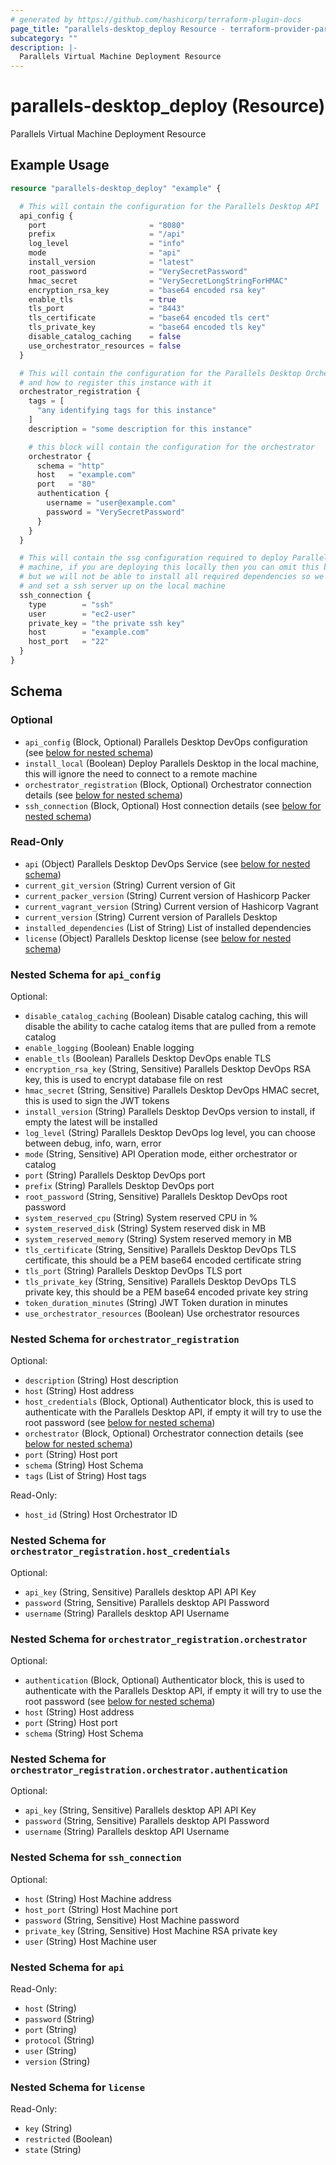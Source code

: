 ```yaml
---
# generated by https://github.com/hashicorp/terraform-plugin-docs
page_title: "parallels-desktop_deploy Resource - terraform-provider-parallels-desktop"
subcategory: ""
description: |-
  Parallels Virtual Machine Deployment Resource
---
```


# parallels-desktop_deploy (Resource)

Parallels Virtual Machine Deployment Resource

## Example Usage

```terraform
resource "parallels-desktop_deploy" "example" {

  # This will contain the configuration for the Parallels Desktop API
  api_config {
    port                       = "8080"
    prefix                     = "/api"
    log_level                  = "info"
    mode                       = "api"
    install_version            = "latest"
    root_password              = "VerySecretPassword"
    hmac_secret                = "VerySecretLongStringForHMAC"
    encryption_rsa_key         = "base64 encoded rsa key"
    enable_tls                 = true
    tls_port                   = "8443"
    tls_certificate            = "base64 encoded tls cert"
    tls_private_key            = "base64 encoded tls key"
    disable_catalog_caching    = false
    use_orchestrator_resources = false
  }

  # This will contain the configuration for the Parallels Desktop Orchestrator
  # and how to register this instance with it
  orchestrator_registration {
    tags = [
      "any identifying tags for this instance"
    ]
    description = "some description for this instance"

    # this block will contain the configuration for the orchestrator
    orchestrator {
      schema = "http"
      host   = "example.com"
      port   = "80"
      authentication {
        username = "user@example.com"
        password = "VerySecretPassword"
      }
    }
  }

  # This will contain the ssg configuration required to deploy Parallels Desktop to the remote
  # machine, if you are deploying this locally then you can omit this block and use the flag instead
  # but we will not be able to install all required dependencies so we still advise you to use this
  # and set a ssh server up on the local machine
  ssh_connection {
    type        = "ssh"
    user        = "ec2-user"
    private_key = "the private ssh key"
    host        = "example.com"
    host_port   = "22"
  }
}
```

<!-- schema generated by tfplugindocs -->
## Schema

### Optional

- `api_config` (Block, Optional) Parallels Desktop DevOps configuration (see [below for nested schema](#nestedblock--api_config))
- `install_local` (Boolean) Deploy Parallels Desktop in the local machine, this will ignore the need to connect to a remote machine
- `orchestrator_registration` (Block, Optional) Orchestrator connection details (see [below for nested schema](#nestedblock--orchestrator_registration))
- `ssh_connection` (Block, Optional) Host connection details (see [below for nested schema](#nestedblock--ssh_connection))

### Read-Only

- `api` (Object) Parallels Desktop DevOps Service (see [below for nested schema](#nestedatt--api))
- `current_git_version` (String) Current version of Git
- `current_packer_version` (String) Current version of Hashicorp Packer
- `current_vagrant_version` (String) Current version of Hashicorp Vagrant
- `current_version` (String) Current version of Parallels Desktop
- `installed_dependencies` (List of String) List of installed dependencies
- `license` (Object) Parallels Desktop license (see [below for nested schema](#nestedatt--license))

<a id="nestedblock--api_config"></a>
### Nested Schema for `api_config`

Optional:

- `disable_catalog_caching` (Boolean) Disable catalog caching, this will disable the ability to cache catalog items that are pulled from a remote catalog
- `enable_logging` (Boolean) Enable logging
- `enable_tls` (Boolean) Parallels Desktop DevOps enable TLS
- `encryption_rsa_key` (String, Sensitive) Parallels Desktop DevOps RSA key, this is used to encrypt database file on rest
- `hmac_secret` (String, Sensitive) Parallels Desktop DevOps HMAC secret, this is used to sign the JWT tokens
- `install_version` (String) Parallels Desktop DevOps version to install, if empty the latest will be installed
- `log_level` (String) Parallels Desktop DevOps log level, you can choose between debug, info, warn, error
- `mode` (String, Sensitive) API Operation mode, either orchestrator or catalog
- `port` (String) Parallels Desktop DevOps port
- `prefix` (String) Parallels Desktop DevOps port
- `root_password` (String, Sensitive) Parallels Desktop DevOps root password
- `system_reserved_cpu` (String) System reserved CPU in %
- `system_reserved_disk` (String) System reserved disk in MB
- `system_reserved_memory` (String) System reserved memory in MB
- `tls_certificate` (String, Sensitive) Parallels Desktop DevOps TLS certificate, this should be a PEM base64 encoded certificate string
- `tls_port` (String) Parallels Desktop DevOps TLS port
- `tls_private_key` (String, Sensitive) Parallels Desktop DevOps TLS private key, this should be a PEM base64 encoded private key string
- `token_duration_minutes` (String) JWT Token duration in minutes
- `use_orchestrator_resources` (Boolean) Use orchestrator resources


<a id="nestedblock--orchestrator_registration"></a>
### Nested Schema for `orchestrator_registration`

Optional:

- `description` (String) Host description
- `host` (String) Host address
- `host_credentials` (Block, Optional) Authenticator block, this is used to authenticate with the Parallels Desktop API, if empty it will try to use the root password (see [below for nested schema](#nestedblock--orchestrator_registration--host_credentials))
- `orchestrator` (Block, Optional) Orchestrator connection details (see [below for nested schema](#nestedblock--orchestrator_registration--orchestrator))
- `port` (String) Host port
- `schema` (String) Host Schema
- `tags` (List of String) Host tags

Read-Only:

- `host_id` (String) Host Orchestrator ID

<a id="nestedblock--orchestrator_registration--host_credentials"></a>
### Nested Schema for `orchestrator_registration.host_credentials`

Optional:

- `api_key` (String, Sensitive) Parallels desktop API API Key
- `password` (String, Sensitive) Parallels desktop API Password
- `username` (String) Parallels desktop API Username


<a id="nestedblock--orchestrator_registration--orchestrator"></a>
### Nested Schema for `orchestrator_registration.orchestrator`

Optional:

- `authentication` (Block, Optional) Authenticator block, this is used to authenticate with the Parallels Desktop API, if empty it will try to use the root password (see [below for nested schema](#nestedblock--orchestrator_registration--orchestrator--authentication))
- `host` (String) Host address
- `port` (String) Host port
- `schema` (String) Host Schema

<a id="nestedblock--orchestrator_registration--orchestrator--authentication"></a>
### Nested Schema for `orchestrator_registration.orchestrator.authentication`

Optional:

- `api_key` (String, Sensitive) Parallels desktop API API Key
- `password` (String, Sensitive) Parallels desktop API Password
- `username` (String) Parallels desktop API Username




<a id="nestedblock--ssh_connection"></a>
### Nested Schema for `ssh_connection`

Optional:

- `host` (String) Host Machine address
- `host_port` (String) Host Machine port
- `password` (String, Sensitive) Host Machine password
- `private_key` (String, Sensitive) Host Machine RSA private key
- `user` (String) Host Machine user


<a id="nestedatt--api"></a>
### Nested Schema for `api`

Read-Only:

- `host` (String)
- `password` (String)
- `port` (String)
- `protocol` (String)
- `user` (String)
- `version` (String)


<a id="nestedatt--license"></a>
### Nested Schema for `license`

Read-Only:

- `key` (String)
- `restricted` (Boolean)
- `state` (String)
